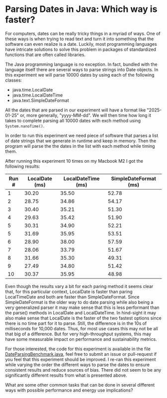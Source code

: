 # Parsing Dates in Java: Which way is faster?

For computers, dates can be really tricky things in a myriad of ways. One of these ways 
is when trying to read text and turn it into something that the software can even realize is a date.
Luckily, most programming languages have intricate solutions to solve this problem in
packages of standardized functions that are often called libraries.

The Java programming language is no exception. In fact, bundled with the language itself there are several ways to parse strings into Date objects. In this experiment we will parse 10000 dates by using each of the following classes:

* java.time.LocalDate
* java.time.LocalDateTime
* java.text.SimpleDateFormat

All the dates that are parsed in our experiment will have a format like "2025-01-25" or, more generally, "yyyy-MM-dd". We will then time how long it takes to complete parsing all 10000 dates with exch method using `System.nanoTime()`.

In order to run this experiment we need piece of software that parses a list of date strings that we generate in runtime and keep in memory. Then the program will parse the the dates in the list with each method while timing them.


After running this experiment 10 times on my Macbook M2 I got the following results:


|Run #|LocalDate (ms)|LocalDateTime (ms)|SimpleDateFormat (ms)|
|-----|--------------|------------------|---------------------|
|1    | 30.20        | 35.50            | 52.78               |
|2    | 28.75        | 34.86            | 54.17               |
|3    | 30.40        | 35.21            | 51.30               |
|4    | 29.63        | 35.42            | 51.90               |
|5    | 30.31        | 34.90            | 52.21               |
|5    | 31.69        | 35.95            | 53.51               |
|6    | 28.90        | 38.00            | 57.59               |
|7    | 28.06        | 33.79            | 51.67               |
|8    | 31.66        | 35.30            | 49.31               |
|9    | 27.49        | 34.80            | 51.42               |
|10   | 30.37        | 35.95            | 48.98               |


Even though the results vary a bit for each paring method it seems clear that, for this particular context, LocalDate is faster than paring LocalTimeDate and both are faster than SimpleDateFormat. Since SimpleDateFormat is the older way to do date parsing while also being a very generalized parser it may make sense that this is less performant than the parse() methods in LocalDate and LocalDateTime. In hind-sight it may also make sense that LocalDate is the faster of the two fastest options since there is no time part for it to parse. Still, the difference is in the 10s of milliseconds for 10,000 dates. Thus, for most use cases this may not be all that big of a difference. But for very high-throughput systems, this may have some measurable impact on performance and sustainability metrics. 


For those interested, the code for this experiment is available in the file [DateParsingBenchmark.java](https://raw.githubusercontent.com/kentis/green_code_experiments/refs/heads/main/Experiments/Parsing%20Dates%20In%20Java/code/DateParsingBenchmark.java?token=GHSAT0AAAAAACZ47PO5AINMDYCBSHYHTGHAZ4UUUUQ), feel free to submit an issue or pull-request if you feel that this experiment should be improved. I re-ran this experiment while varying the order the different ways to parse the dates to ensure consistent results and reduce sources of bias. There did not seem to be any significantly different results from what is presented above.


What are some other common tasks that can be done in several different ways with possible performance and energy use implications?
